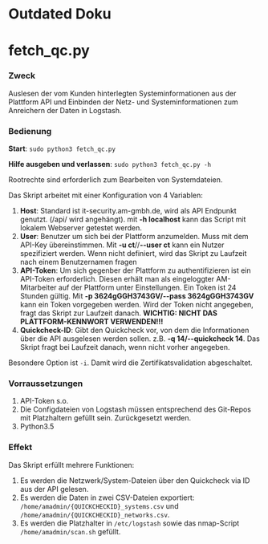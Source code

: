 Outdated Doku 
========

# fetch_qc.py

### Zweck
Auslesen der vom Kunden hinterlegten Systeminformationen aus der Plattform API und Einbinden der Netz- und Systeminformationen zum Anreichern der Daten in Logstash.

### Bedienung
**Start**: ```sudo python3 fetch_qc.py```

**Hilfe ausgeben und verlassen**: ```sudo python3 fetch_qc.py -h```

Rootrechte sind erforderlich zum Bearbeiten von Systemdateien.

Das Skript arbeitet mit einer Konfiguration von 4 Variablen:
1. **Host**: Standard ist it-security.am-gmbh.de, wird als API Endpunkt genutzt. (/api/ wird angehängt). mit **-h localhost** kann das Script mit lokalem Webserver getestet werden.
2. **User**: Benutzer um sich bei der Plattform anzumelden. Muss mit dem API-Key übereinstimmen. Mit **-u ct**//**--user ct** kann ein Nutzer spezifiziert werden. Wenn nicht definiert, wird das Skript zu Laufzeit nach einem Benutzernamen fragen
3. **API-Token**: Um sich gegenber der Plattform zu authentifizieren ist ein API-Token erforderlich. Diesen erhält man als eingeloggter AM-Mitarbeiter auf der Plattform unter Einstellungen. Ein Token ist 24 Stunden gültig. Mit **-p 3624gGGH3743GV/--pass 3624gGGH3743GV** kann ein Token vorgegeben werden. Wird der Token nicht angegeben, fragt das Skript zur Laufzeit danach. **WICHTIG: NICHT DAS PLATTFORM-KENNWORT VERWENDEN!!!**
4. **Quickcheck-ID**: Gibt den Quickcheck vor, von dem die Informationen über die API ausgelesen werden sollen. z.B. **-q 14/--quickcheck 14**. Das Skript fragt bei Laufzeit danach, wenn nicht vorher angegeben.


Besondere Option ist ```-i```. Damit wird die Zertifikatsvalidation abgeschaltet.

### Vorraussetzungen
1. API-Token s.o.
2. Die Configdateien von Logstash müssen entsprechend des Git-Repos mit Platzhaltern gefüllt sein. Zurückgesetzt werden.
3. Python3.5

### Effekt
Das Skript erfüllt mehrere Funktionen:

1. Es werden die Netzwerk/System-Dateien über den Quickcheck via ID aus der API gelesen.
2. Es werden die Daten in zwei CSV-Dateien exportiert: ```/home/amadmin/{QUICKCHECKID}_systems.csv``` und ```/home/amadmin/{QUICKCHECKID}_networks.csv```.
3. Es werden die Platzhalter in ```/etc/logstash``` sowie das nmap-Script ```/home/amadmin/scan.sh``` gefüllt.

